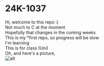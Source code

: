 # 24K-1037
Hi, welcome to this repo :)\
Not much to C at the moment\
Hopefully that changes in the coming weeks\
This is my *first repo, so progress will be slow\
I'm learning\
This is for class (Uni)\
Oh, and here's a picture,\
![alt]([https://drive.google.com/file/d/18oNs5Oh3OituJ-ifvJu8vdZIGuTMoHc6/view?usp=sharing](https://drive.google.com/file/d/18oNs5Oh3OituJ-ifvJu8vdZIGuTMoHc6/view?usp=drive_link))

